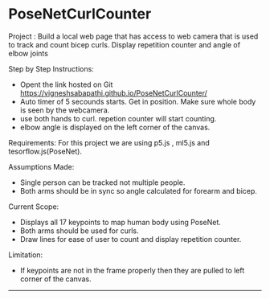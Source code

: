 # PoseNetCurlCounter
Project : Build a local web page that has access to web camera that is used to track and count bicep curls. Display repetition counter and angle of elbow joints

Step by Step Instructions:
* Opent the link hosted on Git https://vigneshsabapathi.github.io/PoseNetCurlCounter/ 
* Auto timer of 5 secounds starts. Get in position. Make sure whole body is seen by the webcamera.
* use both hands to curl. repetion counter will start counting.
* elbow angle is displayed on the left corner of the canvas.

Requirements:
For this project we are using p5.js , ml5.js and tesorflow.js(PoseNet).

Assumptions Made:
* Single person can be tracked not multiple people.
* Both arms should be in sync so angle calculated for forearm and bicep.

Current Scope:
* Displays all 17 keypoints to map human body using PoseNet.
* Both arms should be used for curls.
* Draw lines for ease of user to count and display repetition counter.

Limitation:
* If keypoints are not in the frame properly then they are pulled to left corner of the canvas.


******************************************************************************************************************************************
